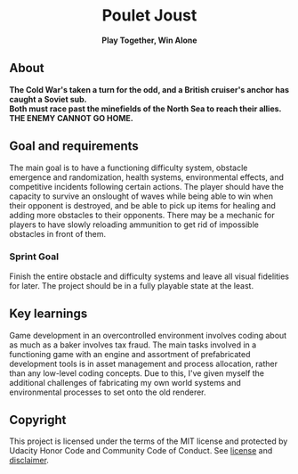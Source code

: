 <h1 align="center">Poulet Joust</h1>
<p align="center"><strong>Play Together, Win Alone</strong></strong>
<br/>

<h2>About</h2>
<strong>The Cold War's taken a turn for the odd, and a British cruiser's anchor has caught a Soviet sub.</strong><br/>
<strong>Both must race past the minefields of the North Sea to reach their allies.</strong><br/>
<strong>THE ENEMY CANNOT GO HOME.</strong><br/>


<h2>Goal and requirements</h2>
The main goal is to have a functioning difficulty system, obstacle emergence and randomization, health systems, 
environmental effects, and competitive incidents following certain actions. The player should have the capacity to
survive an onslought of waves while being able to win when their opponent is destroyed, and be able to pick up items
for healing and adding more obstacles to their opponents. There may be a mechanic for players to have slowly reloading ammunition to get rid of impossible obstacles in front of them.

 
 <h3>Sprint Goal</h3>
Finish the entire obstacle and difficulty systems and leave all visual fidelities for later. The project should be in a
fully playable state at the least.

<h2>Key learnings</h2>
Game development in an overcontrolled environment involves coding about as much as a baker involves tax fraud. The main
tasks involved in a functioning game with an engine and assortment of prefabricated development tools is in asset 
management and process allocation, rather than any low-level coding concepts. Due to this, I've given myself the additional
challenges of fabricating my own world systems and environmental processes to set onto the old renderer.

<h2>Copyright</h2>
This project is licensed under the terms of the MIT license and protected by Udacity Honor Code and Community Code of Conduct. See <a href="LICENSE.md">license</a> and <a href="LICENSE.DISCLAIMER.md">disclaimer</a>.
